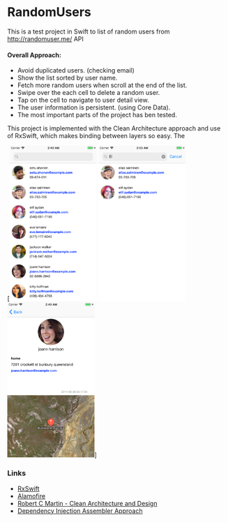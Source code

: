 # RandomUsers
 This is a test project in Swift to list of random users from http://randomuser.me/ API
 
#### Overall Approach:
* Avoid duplicated users. (checking email)
* Show the list sorted by user name.
* Fetch more random users when scroll at the end of the list.
* Swipe over the each cell to delete a random user.
* Tap on the cell to navigate to user detail view.
* The user information is persistent. (using Core Data).
* The most important parts of the project has ben tested.

This project is implemented with the Clean Architecture approach and use of RxSwift, which makes binding between layers so easy.
The 

[<img src="https://github.com/kirian/RandomUsers/blob/master/UserListView.png" width="200" />
<img src="https://github.com/kirian/RandomUsers/blob/master/FilteringUsers.png" width="200" />
<img src="https://github.com/kirian/RandomUsers/blob/master/UserDetailView.png" width="200" />]


### Links
* [RxSwift](https://github.com/ReactiveX/RxSwift)
* [Alamofire](https://github.com/Alamofire/Alamofire)
* [Robert C Martin - Clean Architecture and Design](https://www.youtube.com/watch?v=Nsjsiz2A9mg)
* [Dependency Injection Assembler Approach](https://medium.com/makingtuenti/dependency-injection-in-swift-part-1-236fddad144a)
